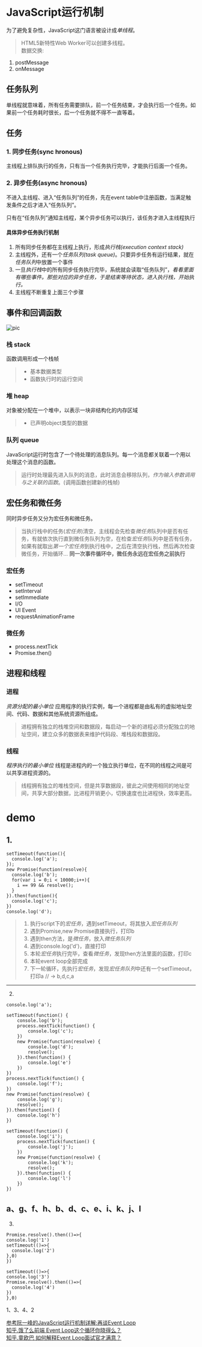 # JavaScript运行机制
为了避免复杂性，JavaScript这门语言被设计成*单线程*。  
> HTML5新特性Web Worker可以创建多线程。  
数据交换:
1. postMessage
2. onMessage
## 任务队列
单线程就意味着，所有任务需要排队，前一个任务结束，才会执行后一个任务。如果前一个任务耗时很长，后一个任务就不得不一直等着。

## 任务
### 1. 同步任务(sync hronous)
主线程上排队执行的任务，只有当一个任务执行完毕，才能执行后面一个任务。
### 2. 异步任务(async hronous)
不进入主线程、进入“任务队列”的任务，先在event table中注册函数，当满足触发条件之后才进入“任务队列”。

只有在“任务队列”通知主线程，某个异步任务可以执行，该任务才进入主线程执行
#### 具体异步任务执行机制
1. 所有同步任务都在主线程上执行，形成*执行栈(execution context stack)*
2. 主线程外，还有一个*任务队列(task queue)*。只要异步任务有运行结果，就在*任务队列*中放置一个事件
3. 一旦*执行栈*中的所有同步任务执行完毕，系统就会读取“任务队列”，*看看里面有哪些事件。那些对应的异步任务，于是结束等待状态，进入执行栈，开始执行。*
4. 主线程不断重复上面三个步骤

## 事件和回调函数
![pic](https://developer.mozilla.org/files/4617/default.svg) 
### 栈 stack
函数调用形成一个栈帧
> + 基本数据类型
> + 函数执行时的运行空间

### 堆 heap
对象被分配在一个堆中，以表示一块非结构化的内存区域
> + 已声明object类型的数据

### 队列 queue
JavaScript运行时包含了一个待处理的消息队列。每一个消息都关联着一个用以处理这个消息的函数。

> 运行时处理最先进入队列的消息，此时消息会移除队列，*作为输入参数调用与之关联的函数*。(调用函数创建新的栈帧)

## 宏任务和微任务
同时异步任务又分为宏任务和微任务。
> 当执行栈中的任务(*宏任务*)清空，主线程会先检查*微任务*队列中是否有任务，有就依次执行直到微任务队列为空，在检查*宏任务*队列中是否有任务，如果有就取出*第一个宏任务*到执行栈中，之后在清空执行栈，然后再次检查微任务，开始循环…
**同一次事件循环中，微任务永远在宏任务之前执行**

### 宏任务
+ setTimeout 
+ setInterval 
+ setImmediate 
+ I/O 
+ UI Event
+ requestAnimationFrame

### 微任务
+ process.nextTick
+ Promise.then()

## 进程和线程

### 进程
*资源分配的最小单位*
应用程序的执行实例，每一个进程都是由私有的虚拟地址空间、代码、数据和其他系统资源所组成。
> 进程拥有独立的栈堆空间和数据段，每启动一个新的进程必须分配独立的地址空间，建立众多的数据表来维护代码段、堆栈段和数据段。

### 线程
*程序执行的最小单位*
线程是进程内的一个独立执行单位，在不同的线程之间是可以共享进程资源的。
> 线程拥有独立的堆栈空间，但是共享数据段，彼此之间使用相同的地址空间，共享大部分数据，比进程开销更小，切换速度也比进程快，效率更高。

# demo
## 1.
```
setTimeout(function(){
  console.log('a');
});
new Promise(function(resolve){
  console.log('b');
  for(var i = 0;i < 10000;i++){
    i == 99 && resolve();
  }
}).then(function(){
  console.log('c');
})
console.log('d');
```
> 1. 执行script下的*宏任务*，遇到setTimeout，将其放入*宏任务队列*
> 2. 遇到Promise,new Promise直接执行，打印b
> 3. 遇到then方法，是*微任务*，放入*微任务队列*
> 4. 遇到console.log('d')，直接打印
> 5. 本轮*宏任务*执行完毕，查看*微任务*，发现then方法里面的函数，打印c
> 6. 本轮event loop全部完成
> 7. 下一轮循环，先执行*宏任务*，发现*宏任务队列*中还有一个setTimeout，打印a
// -> b,d,c,a
---
2.
```
console.log('a');

setTimeout(function() {
    console.log('b');
    process.nextTick(function() {
        console.log('c');
    })
    new Promise(function(resolve) {
        console.log('d');
        resolve();
    }).then(function() {
        console.log('e')
    })
})
process.nextTick(function() {
    console.log('f');
})
new Promise(function(resolve) {
    console.log('g');
    resolve();
}).then(function() {
    console.log('h')
})

setTimeout(function() {
    console.log('i');
    process.nextTick(function() {
        console.log('j');
    })
    new Promise(function(resolve) {
        console.log('k');
        resolve();
    }).then(function() {
        console.log('l')
    })
})
```
a、g、f、h、b、d、c、e、i、k、j、l
---
3.
```
Promise.resolve().then(()=>{
console.log('1')
setTimeout(()=>{
  console.log('2')
},0)
})

setTimeout(()=>{
console.log('3')
Promise.resolve().then(()=>{
  console.log('4')
})
},0)
```
1、3、4、2

[参考阮一峰的JavaScript运行机制详解:再谈Event Loop](http://www.ruanyifeng.com/blog/2014/10/event-loop.html)  
[知乎.饿了么前端 Event Loop这个循环你晓得么？](https://zhuanlan.zhihu.com/p/41543963)  
[知乎.童欧巴 如何解释Event Loop面试官才满意？](https://zhuanlan.zhihu.com/p/72507900)  